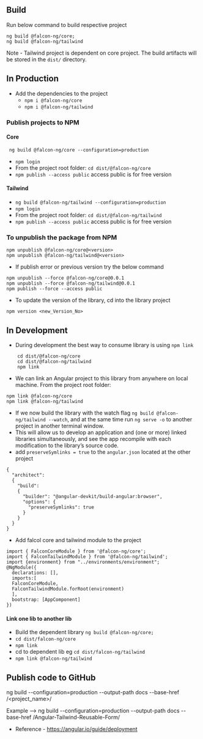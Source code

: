 ## Build
Run below command to build respective project

```
ng build @falcon-ng/core;
ng build @falcon-ng/tailwind
```
Note - Tailwind project is dependent on core project. The build artifacts will be stored in the `dist/` directory.

## In Production

- Add the dependencies to the project
    -   `npm i @falcon-ng/core`
    - `npm i @falcon-ng/tailwind`
### Publish projects to NPM

  #### Core
     ng build @falcon-ng/core --configuration=production
- `npm login`
- From the project root folder: `cd dist/@falcon-ng/core`
- `npm publish --access public` access public is for free version

#### Tailwind
- `ng build @falcon-ng/tailwind --configuration=production`
- `npm login`
- From the project root folder: `cd dist/@falcon-ng/tailwind`
- `npm publish --access public` access public is for free version

### To unpublish the package from NPM
    npm unpublish @falcon-ng/core@<version>
    npm unpublish @falcon-ng/tailwind@<version>
  - If publish error or previous version try the below command
  ```
  npm unpublish --force @falcon-ng/core@0.0.1
  npm unpublish --force @falcon-ng/tailwind@0.0.1
  npm publish --force --access public
  ```
  - To update the version of the library, cd into the library project
  ```
  npm version <new_Version_No>
   ```

## In Development

- During development the best way to consume library is using `npm link`
```
    cd dist/@falcon-ng/core
    cd dist/@falcon-ng/tailwind
    npm link
```
- We can link an Angular project to this library from anywhere on local machine. From the project root folder:
```
npm link @falcon-ng/core
npm link @falcon-ng/tailwind
```
- If we now build the library with the watch flag `ng build @falcon-ng/tailwind --watch`, and at the same time run `ng serve -o` to another project in another terminal window.
- This will allow us to develop an application and (one or more) linked libraries simultaneously, and see the app recompile with each modification to the library’s source code.
- add `preserveSymlinks = true` to the `angular.json` located at the other project
```
{
  "architect":
  {
    "build":
    {
      "builder": "@angular-devkit/build-angular:browser",
      "options": {
        "preserveSymlinks": true
      }
    }
  }
}
```
- Add falcol core and tailwind module to the project
```
import { FalconCoreModule } from '@falcon-ng/core';
import { FalconTailwindModule } from '@falcon-ng/tailwind';
import {environment} from "../environments/environment";
@NgModule({
  declarations: [],
  imports:[
  FalconCoreModule,
  FalconTailwindModule.forRoot(environment)
  ],
  bootstrap: [AppComponent]
})
```
#### Link one lib to another lib
-   Build the dependent library `ng build @falcon-ng/core;`
- `cd dist/falcon-ng/core`
- `npm link`
- cd to dependent lib eg `cd dist/falcon-ng/tailwind`
- `npm link @falcon-ng/tailwind`

## Publish code to GitHub

ng build --configuration=production --output-path docs --base-href /<project_name>/

Example --> ng build --configuration=production --output-path docs --base-href /Angular-Tailwind-Reusable-Form/

- Reference - https://angular.io/guide/deployment
